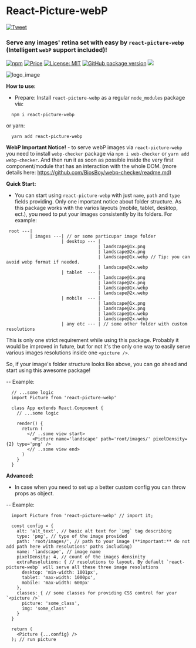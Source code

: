 # React-Picture-webP

 [![Tweet](https://img.shields.io/twitter/url/http/shields.io.svg?style=social)](https://twitter.com/intent/tweet?text=See&url=https://github.com/BiosBoyreact-picture-webp&via=svyat770&hashtags=js,jsx,webp,react-picture-webp,picture,images,html,css)

### Serve any images' retina set with easy by `react-picture-webp` (Intelligent `webP` support included)!

[![npm](https://badgen.net/npm/v/react-picture-webp)](https://www.npmjs.com/package/react-picture-webp) [![Price](https://img.shields.io/badge/price-FREE-purple.svg)](https://github.com/BiosBoy/react-picture-webp/blob/master/LICENSE) [![License: MIT](https://img.shields.io/badge/license-MIT-yellow.svg)](https://github.com/BiosBoy/react-picture-webp/blob/master/LICENSE) [![GitHub package version](https://img.shields.io/badge/version-1.1.8-green.svg)](https://github.com/BiosBoy/react-picture-webp) ![](https://img.badgesize.io/biosboy/react-picture-webp/master/dist/index.js.svg)

![logo_image](https://raw.githubusercontent.com/BiosBoy/react-picture-webp/master/react-picture_logo.jpg)

**How to use:**
  - Prepare:
   Install `react-picture-webp` as a regular `node_modules` package via:
   ```
     npm i react-picture-webp
   ```
   or yarn:
   ```
     yarn add react-picture-webp
   ```
**WebP Important Notice!** - to serve webP images via `react-picture-webp` you need to install `webp-checker` package via `npm i web-checker` or `yarn add webp-checker`. And then run it as soon as possible inside the very first component/module that has an interaction with the whole DOM. (more details here: https://github.com/BiosBoy/webp-checker/readme.md)

**Quick Start:**

   - You can start using `react-picture-webp` with just `name`, `path` and `type` fields providing. Only one important notice about folder structure. As this package works with the varios layouts (mobile, tablet, desktop, ect.), you need to put your images consistently by its folders. For example:
   ```
    root ---|
            | images ---| // or some particupar image folder
                        | desktop --- |
                                      | landscape@1x.png
                                      | landscape@2x.png
                                      | landscape@1x.webp // Tip: you can avoid webp format if needed.
                                      | landscape@2x.webp
                        | tablet  --- |
                                      | landscape@1x.png
                                      | landscape@2x.png
                                      | landscape@1x.webp
                                      | landscape@2x.webp
                        | mobile  --- |
                                      | landscape@1x.png
                                      | landscape@2x.png
                                      | landscape@1x.webp
                                      | landscape@2x.webp
                        | any etc --- | // some other folder with custom resolutions
   ```

   This is only one strict requirement while using this package. Probably it would be improved in future, but for not it's the only one way to easily serve various images resolutions inside one `<picture />`.

   So, if your image's folder structure looks like above, you can go ahead and start using this awesome package! 
   
  -- Example:
  ```
    // ...some logic
    import Picture from 'react-picture-webp'

    class App extends React.Component {
      // ...some logic
    
      render() {
        return (
          <// ..some view start>
            <Picture name='landscape' path='root/images/' pixelDensity={2} type='png' />
          <// ..some view end>
        )
      }
    }
  ```

**Advanced:**
  - In case when you need to set up a better custom config you can throw props as object.

  -- Example:
  ```
    import Picture from 'react-picture-webp' // import it;

    const config = {
      alt: 'alt_text', // basic alt text for `img` tag describing
      type: 'png', // type of the image provided
      path: 'root/images/', // path to your image (**important:** do not add path here with resolutions' paths including)
      name: 'landscape', // image name
      pixelDensity: 4, // count of the images densinity
      extraResolutions: { // resolutions to layout. By default `react-picture-webp` will serve all these three image resolutions
        desktop: 'min-width: 1001px',
        tablet: 'max-width: 1000px',
        mobile: 'max-width: 600px'
      },
      classes: { // some classes for providing CSS control for your `<picture />`
        picture: 'some_class',
        img: 'some_class'
      }
    }
    
    return (
      <Picture {...config} />
    ); // run picture
  ```
